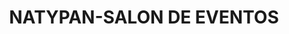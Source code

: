 ---
title: "NATYPAN-SALON DE EVENTOS"
url: /sutamarchan/natypan-salon-de-eventos/
shop: panadería
---